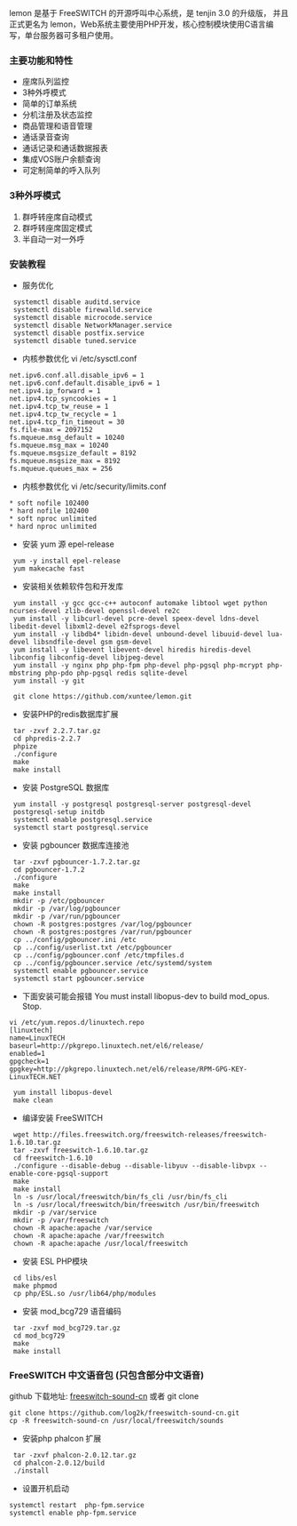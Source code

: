 lemon 是基于 FreeSWITCH 的开源呼叫中心系统，是 tenjin 3.0 的升级版， 并且正式更名为 lemon，Web系统主要使用PHP开发，核心控制模块使用C语言编写，单台服务器可多租户使用。

### 主要功能和特性
* 座席队列监控
* 3种外呼模式
* 简单的订单系统
* 分机注册及状态监控
* 商品管理和语音管理
* 通话录音查询
* 通话记录和通话数据报表
* 集成VOS账户余额查询
* 可定制简单的呼入队列

### 3种外呼模式
1. 群呼转座席自动模式
2. 群呼转座席固定模式
3. 半自动一对一外呼

### 安装教程
* 服务优化
```shell
 systemctl disable auditd.service
 systemctl disable firewalld.service
 systemctl disable microcode.service
 systemctl disable NetworkManager.service
 systemctl disable postfix.service
 systemctl disable tuned.service
```
* 内核参数优化 vi /etc/sysctl.conf
```shell
net.ipv6.conf.all.disable_ipv6 = 1
net.ipv6.conf.default.disable_ipv6 = 1
net.ipv4.ip_forward = 1
net.ipv4.tcp_syncookies = 1
net.ipv4.tcp_tw_reuse = 1
net.ipv4.tcp_tw_recycle = 1
net.ipv4.tcp_fin_timeout = 30
fs.file-max = 2097152
fs.mqueue.msg_default = 10240
fs.mqueue.msg_max = 10240
fs.mqueue.msgsize_default = 8192
fs.mqueue.msgsize_max = 8192
fs.mqueue.queues_max = 256
```
* 内核参数优化 vi /etc/security/limits.conf
```shell
* soft nofile 102400
* hard nofile 102400
* soft nproc unlimited
* hard nproc unlimited
```

* 安装 yum 源 epel-release
```shell
 yum -y install epel-release
 yum makecache fast
```
* 安装相关依赖软件包和开发库
```shell
 yum install -y gcc gcc-c++ autoconf automake libtool wget python ncurses-devel zlib-devel openssl-devel re2c
 yum install -y libcurl-devel pcre-devel speex-devel ldns-devel libedit-devel libxml2-devel e2fsprogs-devel
 yum install -y libdb4* libidn-devel unbound-devel libuuid-devel lua-devel libsndfile-devel gsm gsm-devel
 yum install -y libevent libevent-devel hiredis hiredis-devel libconfig libconfig-devel libjpeg-devel
 yum install -y nginx php php-fpm php-devel php-pgsql php-mcrypt php-mbstring php-pdo php-pgsql redis sqlite-devel
 yum install -y git
 
 git clone https://github.com/xuntee/lemon.git
```
* 安装PHP的redis数据库扩展
```shell
 tar -zxvf 2.2.7.tar.gz
 cd phpredis-2.2.7
 phpize
 ./configure
 make
 make install
```
* 安装 PostgreSQL 数据库
```shell
 yum install -y postgresql postgresql-server postgresql-devel
 postgresql-setup initdb
 systemctl enable postgresql.service
 systemctl start postgresql.service
```
* 安装 pgbouncer 数据库连接池

```shell
 tar -zxvf pgbouncer-1.7.2.tar.gz
 cd pgbouncer-1.7.2
 ./configure
 make
 make install
 mkdir -p /etc/pgbouncer
 mkdir -p /var/log/pgbouncer
 mkdir -p /var/run/pgbouncer
 chown -R postgres:postgres /var/log/pgbouncer
 chown -R postgres:postgres /var/run/pgbouncer
 cp ../config/pgbouncer.ini /etc
 cp ../config/userlist.txt /etc/pgbouncer
 cp ../config/pgbouncer.conf /etc/tmpfiles.d
 cp ../config/pgbouncer.service /etc/systemd/system
 systemctl enable pgbouncer.service
 systemctl start pgbouncer.service
```
* 下面安装可能会报错 You must install libopus-dev to build mod_opus. Stop.
```shell
vi /etc/yum.repos.d/linuxtech.repo
[linuxtech]
name=LinuxTECH
baseurl=http://pkgrepo.linuxtech.net/el6/release/
enabled=1
gpgcheck=1
gpgkey=http://pkgrepo.linuxtech.net/el6/release/RPM-GPG-KEY-LinuxTECH.NET
    
 yum install libopus-devel
 make clean
```
* 编译安装 FreeSWITCH
```shell
 wget http://files.freeswitch.org/freeswitch-releases/freeswitch-1.6.10.tar.gz
 tar -zxvf freeswitch-1.6.10.tar.gz
 cd freeswitch-1.6.10
 ./configure --disable-debug --disable-libyuv --disable-libvpx --enable-core-pgsql-support
 make
 make install
 ln -s /usr/local/freeswitch/bin/fs_cli /usr/bin/fs_cli
 ln -s /usr/local/freeswitch/bin/freeswitch /usr/bin/freeswitch
 mkdir -p /var/service
 mkdir -p /var/freeswitch
 chown -R apache:apache /var/service
 chown -R apache:apache /var/freeswitch
 chown -R apache:apache /usr/local/freeswitch
```



* 安装 ESL PHP模块
```sehll
 cd libs/esl
 make phpmod
 cp php/ESL.so /usr/lib64/php/modules
```

* 安装 mod_bcg729 语音编码
```shell
 tar -zxvf mod_bcg729.tar.gz
 cd mod_bcg729
 make
 make install
```
### FreeSWITCH 中文语音包 (只包含部分中文语音)
github 下载地址: [freeswitch-sound-cn](https://github.com/log2k/freeswitch-sound-cn/archive/master.zip) 或者 git clone
```
git clone https://github.com/log2k/freeswitch-sound-cn.git
cp -R freeswitch-sound-cn /usr/local/freeswitch/sounds
```
* 安装php phalcon 扩展
```
 tar -zxvf phalcon-2.0.12.tar.gz
 cd phalcon-2.0.12/build
 ./install

```
* 设置开机启动
```
systemctl restart  php-fpm.service
systemctl enable php-fpm.service
```


